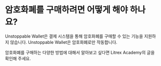 # 암호화폐를 구매하려면 어떻게 해야 하나요?

Unstoppable Wallet은 결제 시스템을 통해 암호화폐를 구매할 수 있는 기능을 지원하지 않습니다. Unstoppable Wallet은 암호화폐로만 작동합니다. 

암호화폐를 구매하는 다양한 방법에 대해서 알아보고 싶다면 Litrex Academy의 글을 확인해 주세요.
